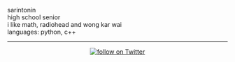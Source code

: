 sarintonin <br>
high school senior <br>
i like math, radiohead and wong kar wai <br> 
languages: python, c++
<hr>
<p align="center">
<a href="https://twitter.com/intent/follow?screen_name=mojomomos1">
        <img src="https://img.shields.io/twitter/follow/sarintonin?style=social&logo=twitter" alt="follow on Twitter">
</a>
</p>
